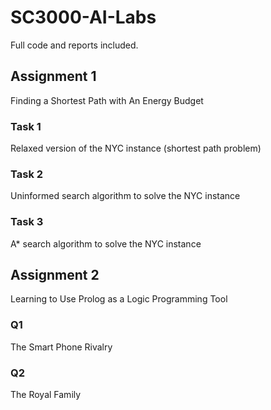 # SC3000-AI-Labs
Full code and reports included.

## Assignment 1
Finding a Shortest Path with An Energy Budget

### Task 1
Relaxed version of the NYC instance (shortest path problem)

### Task 2
Uninformed search algorithm to solve the NYC instance

### Task 3
A* search algorithm to solve the NYC instance

## Assignment 2
Learning to Use Prolog as a Logic Programming Tool

### Q1
The Smart Phone Rivalry

### Q2
The Royal Family